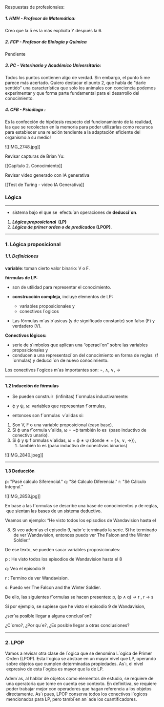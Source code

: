 
Respuestas de profesionales:

 ##### 1. HMH -  Profesor de Matemática:

Creo que la 5 es la más explícita
Y después la 6.

  ##### 2. FCP - Profesor de Biología y Química

Pendiente 

 ##### 3. PC -  Veterinario y Académico Universitario:

Todos los puntos contienen algo de verdad. Sin embargo, el punto 5 me parece más acertado. Quiero destacar el punto 2, que habla de "darle sentido" una característica que solo los animales con conciencia podemos experimentar y que forma parte fundamental para el desarrollo del conocimiento.
 
 ##### 4. CFB - Psicólogo :

Es la confección de hipótesis respecto del funcionamiento de la realidad, las que se recolectan en la memoria para poder utilizarlas como recursos para establecer una relación tendiente a la adaptación eficiente del organismo a su medio!


![[IMG_2748.jpg]]

Revisar capturas de Brian Yu:

[[Capítulo 2. Conocimiento]]

Revisar video generado con IA generativa

[[Test de Turing - video IA Generativa]]


### Lógica
--- 

- sistema bajo el que se  efectu´an operaciones de **deducci´on**.

1. ***Lógica proposicional*  (LP)**
2. ***Lógica de primer orden o de predicados* (LPOP)**.


--- 
### 1. Lógica proposicional

##### 1.1. Definiciones

**variable**: toman cierto valor binario: V o F.

**fórmulas de LP:** 

- son de utilidad para representar el conocimiento.
- **construcción compleja**, incluye elementos de LP:
	- variables proposicionales y 
	- conectivos l´ogicos
	
- Las fórmulas m´as b´asicas (y de significado constante) son falso (F) y verdadero (V).

**Conectivos lógicos:**

- serie de s´ımbolos que aplican una “operaci´on” sobre las variables proposicionales y
- conducen a una representaci´on del conocimiento en forma de reglas  (f´ormulas) y deducci´on de nuevo conocimiento.

Los conectivos l´ogicos m´as importantes son: ¬, ∧, ∨, →

--- 
#### 1.2 Inducción de fórmulas

- Se pueden construir  (infinitas) f´ormulas inductivamente:

- ϕ y ψ, ω: variables que representan f´ormulas, 



- entonces son f´ormulas  v´alidas si:


1. Son V, F o una variable proposicional (caso base).
2. Si ϕ una f´ormula v´alida, ω = ¬ϕ también lo es  (paso inductivo de conectivo unario).
3. Si ϕ y ψ f´ormulas v´alidas, ω = ϕ ∗ ψ (donde ∗ = {∧, ∨, →}),
	1. también lo es (paso inductivo de conectivos binarios)


![[IMG_2840.jpeg]]

--- 
#### 1.3 Deducción

p: "Pasé cálculo Siferencial."
q: "Sé Cálculo Diferencia."
r: "Sé Cálculo Integral."

![[IMG_2853.jpg]]



























En base a las f´ormulas se describe una base de conocimientos y de reglas,  que sientan las bases de un sistema deductivo.

Veamos un ejemplo: “He visto todos los episodios de Wandavision hasta el

8. Si veo adem´as el episodio 9, habr´e terminado la serie. Si he terminado  de ver Wandavision, entonces puedo ver The Falcon and the Winter  Soldier.”

De ese texto, se pueden sacar variables proposicionales:

p : He visto todos los episodios de Wandavision hasta el 8

q: Veo el episodio 9

r : Termino de ver Wandavision.

s: Puedo ver The Falcon and the Winter Soldier.

De ello, las siguientes f´ormulas se hacen presentes: p, (p ∧ q) → r , r → s

Si por ejemplo, se supiese que he visto el episodio 9 de Wandavision,

¿ser´ıa posible llegar a alguna conclusi´on?

¿C´omo?, ¿Por qu´e?, ¿Es posible llegar a otras conclusiones?

--- 
### 2. LPOP


Vamos a revisar otra clase de l´ogica que se denomina L´ogica de Primer  Orden (LPOP). Esta l´ogica se abstrae en un mayor nivel que LP, operando  sobre objetos que cumplen determinadas propiedades. As´ı, el nivel  expresivo de esta l´ogica es mayor que la de LP.

Adem´as, al hablar de objetos como elementos de estudio, se requiere de  una operatoria que tome en cuenta ese contexto. En definitiva, se requiere  poder trabajar mejor con operadores que hagan referencia a los objetos  directamente. As´ı pues, LPOP conserva todos los conectivos l´ogicos  mencionados para LP, pero tambi´en an˜ade los cuantificadores.

